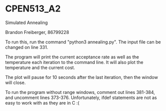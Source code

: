 # CPEN513_A2
Simulated Annealing


Brandon Freiberger, 86799228


To run this, run the command "python3 annealing.py". The input file can be changed on line 331.

The program will print the current acceptance rate as well as the temperature each iteration to the command line. It will also plot
the temperature and the current cost. 

The plot will pause for 10 seconds after the last iteration, then the window will close.

To run the program without range windows, comment out lines 381-384, and uncomment lines 373-376. Unfortunately, ifdef statements are
not as easy to work with as they are in C :(


